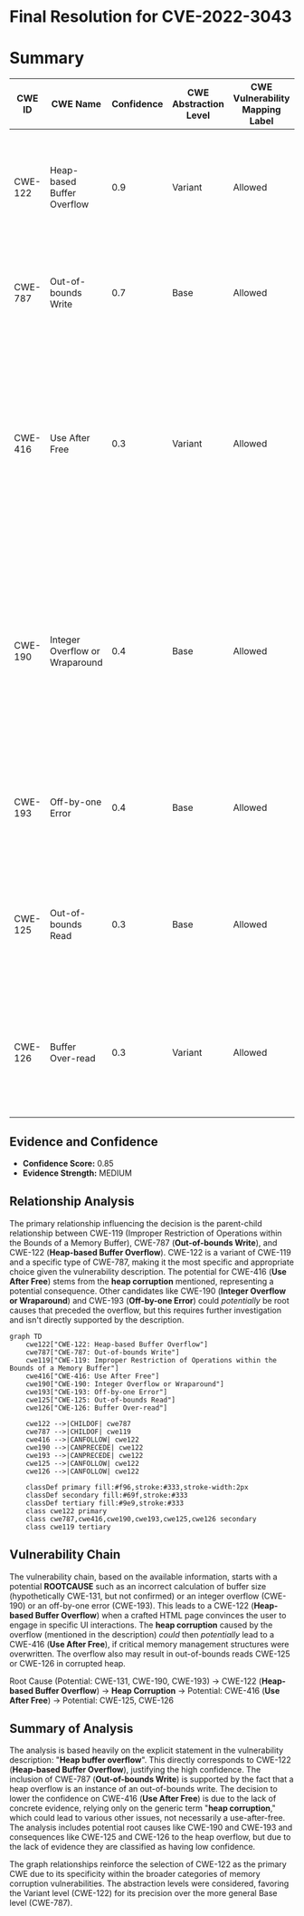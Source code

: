 # Final Resolution for CVE-2022-3043

# Summary

| CWE ID | CWE Name | Confidence | CWE Abstraction Level | CWE Vulnerability Mapping Label | CWE-Vulnerability Mapping Notes |
|---|---|---|---|---|---|
| CWE-122 | Heap-based Buffer Overflow | 0.9 | Variant | Allowed | Primary CWE: The vulnerability is a heap buffer overflow, which aligns directly with the CVE description. |
| CWE-787 | Out-of-bounds Write | 0.7 | Base | Allowed | Secondary CWE: A heap buffer overflow is a specific type of out-of-bounds write. |
| CWE-416 | Use After Free | 0.3 | Variant | Allowed | Secondary CWE: While a heap buffer overflow is the primary issue, heap corruption is a generic statement and it could lead to a lot of different issues; it is not necessarily Use-After-Free. |
| CWE-190 | Integer Overflow or Wraparound | 0.4 | Base | Allowed | May be applicable if the size of the allocation or the offset into the buffer involves an integer calculation and that calculation is subject to overflow. Needs further investigation. |
| CWE-193 | Off-by-one Error | 0.4 | Base | Allowed |  An off-by-one error could be the cause of the heap buffer overflow. Needs further investigation. |
| CWE-125 | Out-of-bounds Read | 0.3 | Base | Allowed | If the overflow leads to subsequent reads of the corrupted heap, then CWE-125 could be a secondary effect. |
| CWE-126 | Buffer Over-read | 0.3 | Variant | Allowed | If the overflow leads to subsequent reads of the corrupted heap, then CWE-126 could be a secondary effect. |

## Evidence and Confidence

*   **Confidence Score:** 0.85
*   **Evidence Strength:** MEDIUM

## Relationship Analysis

The primary relationship influencing the decision is the parent-child relationship between CWE-119 (Improper Restriction of Operations within the Bounds of a Memory Buffer), CWE-787 (**Out-of-bounds Write**), and CWE-122 (**Heap-based Buffer Overflow**). CWE-122 is a variant of CWE-119 and a specific type of CWE-787, making it the most specific and appropriate choice given the vulnerability description. The potential for CWE-416 (**Use After Free**) stems from the **heap corruption** mentioned, representing a potential consequence. Other candidates like CWE-190 (**Integer Overflow or Wraparound**) and CWE-193 (**Off-by-one Error**) could *potentially* be root causes that preceded the overflow, but this requires further investigation and isn't directly supported by the description.

```mermaid
graph TD
    cwe122["CWE-122: Heap-based Buffer Overflow"]
    cwe787["CWE-787: Out-of-bounds Write"]
    cwe119["CWE-119: Improper Restriction of Operations within the Bounds of a Memory Buffer"]
    cwe416["CWE-416: Use After Free"]
    cwe190["CWE-190: Integer Overflow or Wraparound"]
    cwe193["CWE-193: Off-by-one Error"]
    cwe125["CWE-125: Out-of-bounds Read"]
    cwe126["CWE-126: Buffer Over-read"]

    cwe122 -->|CHILDOF| cwe787
    cwe787 -->|CHILDOF| cwe119
    cwe416 -->|CANFOLLOW| cwe122
    cwe190 -->|CANPRECEDE| cwe122
    cwe193 -->|CANPRECEDE| cwe122
    cwe125 -->|CANFOLLOW| cwe122
    cwe126 -->|CANFOLLOW| cwe122
    
    classDef primary fill:#f96,stroke:#333,stroke-width:2px
    classDef secondary fill:#69f,stroke:#333
    classDef tertiary fill:#9e9,stroke:#333
    class cwe122 primary
    class cwe787,cwe416,cwe190,cwe193,cwe125,cwe126 secondary
    class cwe119 tertiary
```

## Vulnerability Chain

The vulnerability chain, based on the available information, starts with a potential **ROOTCAUSE** such as an incorrect calculation of buffer size (hypothetically CWE-131, but not confirmed) or an integer overflow (CWE-190) or an off-by-one error (CWE-193). This leads to a CWE-122 (**Heap-based Buffer Overflow**) when a crafted HTML page convinces the user to engage in specific UI interactions. The **heap corruption** caused by the overflow (mentioned in the description) *could* then *potentially* lead to a CWE-416 (**Use After Free**), if critical memory management structures were overwritten. The overflow also may result in out-of-bounds reads CWE-125 or CWE-126 in corrupted heap.

Root Cause (Potential: CWE-131, CWE-190, CWE-193) -> CWE-122 (**Heap-based Buffer Overflow**) -> **Heap Corruption** -> Potential: CWE-416 (**Use After Free**) -> Potential: CWE-125, CWE-126

## Summary of Analysis

The analysis is based heavily on the explicit statement in the vulnerability description: "**Heap buffer overflow**". This directly corresponds to CWE-122 (**Heap-based Buffer Overflow**), justifying the high confidence. The inclusion of CWE-787 (**Out-of-bounds Write**) is supported by the fact that a heap overflow is an instance of an out-of-bounds write. The decision to lower the confidence on CWE-416 (**Use After Free**) is due to the lack of concrete evidence, relying only on the generic term "**heap corruption**," which could lead to various other issues, not necessarily a use-after-free. The analysis includes potential root causes like CWE-190 and CWE-193 and consequences like CWE-125 and CWE-126 to the heap overflow, but due to the lack of evidence they are classified as having low confidence.

The graph relationships reinforce the selection of CWE-122 as the primary CWE due to its specificity within the broader categories of memory corruption vulnerabilities. The abstraction levels were considered, favoring the Variant level (CWE-122) for its precision over the more general Base level (CWE-787).